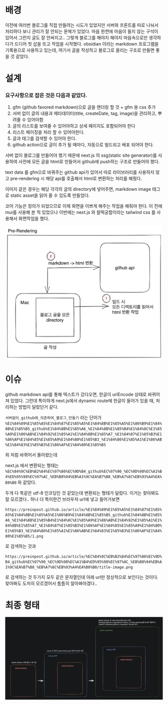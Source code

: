 # 배경

이전에 여러번 블로그를 직접 만들려는 시도가 있었지만 서버와 프론트를 따로 나눠서 처리하다 보니 관리가 잘 안되는 문제가 있었다.
마음 한켠에 마음이 들지 않는 구석이 있어서 그런지 글도 잘 안써지고.. 그렇게 블로그를 해야지 해야지 마음속으로만 생각하다가 드디어 첫 삽을 뜨고 작업을 시작했다.
obsidian 이라는 markdown 프로그램을 기록용으로 사용하고 있는데, 여기서 글을 작성하고 블로그로 올리는 구조로 만들면 좋을 것 같았다.

# 설계

### 요구사항으로 잡은 것은 다음과 같았다.
1. gfm (github favored markdown)으로 글을 랜더링 할 것 + gfm 용 css 추가
2. 서버 없이 글의 내용과 메타데이터(title, createDate, tag, image)을 관리하고, 뿌려줄 수 있어야함
3. 글의 리스트를 보여줄 수 있어야하고 상세 페이지도 포함되어야 한다
4. 리스트 페이징을 처리 할 수 있어야한다.
5. 글과 태그를 검색할 수 있어야 한다.
6. github action으로 글이 추가 될 때마다, 자동으로 빌드되고 배포 되어야 한다.


서버 없이 블로그를 만들어야 했기 때문에 next.js 의 ssg(static site generator)를 사용하여 사전에 모든 글을 html로 만들어서 github에 push하는 구조로 만들어야 했다.

text data 를 gfm으로 바꿔주는 github api가 있어서 따로 라이브러리를 사용하지 않고 pre-rendering 시 해당 api를 호출해서 html로 변환하는 처리를 해줬다.

이미지 같은 경우는 해당 각각의 글의 directory에 넣어주면, markdown image 태그로 static asset을 읽어 올 수 있도록 만들었다.

코어 기능은 정의가 되었으므로 이제 화면을 이쁘게 해주는 작업을 해줘야 한다.
이 전에 mui를 사용해 본 적 있었으나 이번에는 next.js  와 찰떡궁합이라는 tailwind css 를 사용해서 화면작업을 했다.

![image](1.png)


# 이슈

github markdown api를 통해 텍스트가 갔다오면, 한글이 urlEncode 상태로 바뀌어져 있었다. 그런데 특이하게 next.js에서 dynamic route에 한글이 들어가 있을 때, 처리하는 방법이 달랐던거 같다.

`서버없이_github에_의존하여_블로그_만들기` 라는 단어가
`%E1%84%89%E1%85%A5%E1%84%87%E1%85%A5%E1%84%8B%E1%85%A5%E1%86%B9%E1%84%8B%E1%85%B5_github%E1%84%8B%E1%85%A6_%E1%84%8B%E1%85%B4%E1%84%8C%E1%85%A9%E1%86%AB%E1%84%92%E1%85%A1%E1%84%8B%E1%85%A7_%E1%84%87%E1%85%B3%E1%86%AF%E1%84%85%E1%85%A9%E1%84%80%E1%85%B3_%E1%84%86%E1%85%A1%E1%86%AB%E1%84%83%E1%85%B3%E1%86%AF%E1%84%80%E1%85%B5`

위 처럼 바뀌어서 돌아왔는데

next.js 에서 변환되는 형태는
`%EC%84%9C%EB%B2%84%EC%97%86%EC%9D%B4_github%EC%97%90_%EC%9D%98%EC%A1%B4%ED%95%98%EC%97%AC_%EB%B8%94%EB%A1%9C%EA%B7%B8_%EB%A7%8C%EB%93%A4%EA%B8%B0` 와 같았다.

두개 다 똑같은 utf-8 인코딩인 것 같았는데 변환되는 형태가 달랐다. 이거는 찾아봐도 잘 모르겠다.. 하나 더 특이한건 브라우저 url에 넣고 들어가보면

`https://preinpost.github.io/article/%E1%84%89%E1%85%A5%E1%84%87%E1%85%A5%E1%84%8B%E1%85%A5%E1%86%B9%E1%84%8B%E1%85%B5_github%E1%84%8B%E1%85%A6_%E1%84%8B%E1%85%B4%E1%84%8C%E1%85%A9%E1%86%AB%E1%84%92%E1%85%A1%E1%84%8B%E1%85%A7_%E1%84%87%E1%85%B3%E1%86%AF%E1%84%85%E1%85%A9%E1%84%80%E1%85%B3_%E1%84%86%E1%85%A1%E1%86%AB%E1%84%83%E1%85%B3%E1%86%AF%E1%84%80%E1%85%B5/1.png`

로 검색하는 것과

`https://preinpost.github.io/article/%EC%84%9C%EB%B2%84%EC%97%86%EC%9D%B4_github%EC%97%90_%EC%9D%98%EC%A1%B4%ED%95%98%EC%97%AC_%EB%B8%94%EB%A1%9C%EA%B7%B8_%EB%A7%8C%EB%93%A4%EA%B8%B0/title-image.png` 

로 검색하는 것 두가지 모두 같은 문자열인데 아래 url만 정상적으로 보인다는 것이다.
찾아봐도 도저히 모르겠어서 틈틈히 알아봐야겠다..

# 최종 형태
![image](2.png)